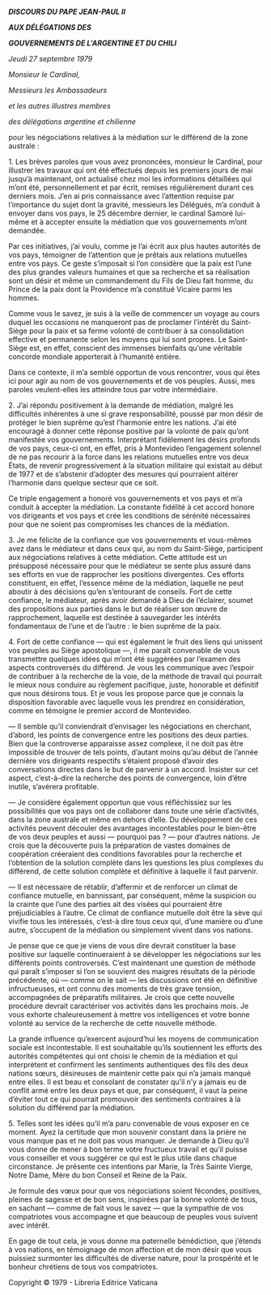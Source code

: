 ***DISCOURS DU PAPE JEAN-PAUL II***

***AUX DÉLÉGATIONS DES***

***GOUVERNEMENTS DE L'ARGENTINE ET DU CHILI***

*Jeudi* *27 septembre 1979*

*Monsieur le Cardinal,*

*Messieurs les Ambassadeurs*

*et les autres illustres membres*

*des délégations argentine et chilienne*

pour les négociations relatives à la médiation sur le différend de la zone australe :

1\. Les brèves paroles que vous avez prononcées, monsieur le Cardinal, pour illustrer les travaux qui ont été effectués depuis les premiers jours de mai jusqu’à maintenant, ont actualisé chez moi les informations détaillées qui m’ont été, personnellement et par écrit, remises régulièrement durant ces derniers mois. J’en ai pris connaissance avec l’attention requise par l’importance du sujet dont la gravité, messieurs les Délégués, m’a conduit à envoyer dans vos pays, le 25 décembre dernier, le cardinal Samorè lui-même et à accepter ensuite la médiation que vos gouvernements m’ont demandée.

Par ces initiatives, j’ai voulu, comme je l’ai écrit aux plus hautes autorités de vos pays, témoigner de l’attention que je prêtais aux relations mutuelles entre vos pays. Ce geste s’imposait si l’on considère que la paix est l’une des plus grandes valeurs humaines et que sa recherche et sa réalisation sont un désir et même un commandement du Fils de Dieu fait homme, du Prince de la paix dont la Providence m’a constitué Vicaire parmi les hommes.

Comme vous le savez, je suis à la veille de commencer un voyage au cours duquel les occasions ne manqueront pas de proclamer l’intérêt du Saint-Siège pour la paix et sa ferme volonté de contribuer à sa consolidation effective et permanente selon les moyens qui lui sont propres. Le Saint-Siège est, en effet, conscient des immenses bienfaits qu’une véritable concorde mondiale apporterait à l’humanité entière.

Dans ce contexte, il m’a semblé opportun de vous rencontrer, vous qui êtes ici pour agir au nom de vos gouvernements et de vos peuples. Aussi, mes paroles veulent-elles les atteindre tous par votre intermédiaire.

2\. J’ai répondu positivement à la demande de médiation, malgré les difficultés inhérentes à une si grave responsabilité, poussé par mon désir de protéger le bien suprême qu’est l’harmonie entre les nations. J’ai été encouragé à donner cette réponse positive par la volonté de paix qu’ont manifestée vos gouvernements. Interprétant fidèlement les désirs profonds de vos pays, ceux-ci ont, en effet, pris à Montevideo l’engagement solennel de ne pas recourir à la force dans les relations mutuelles entre vos deux États, de revenir progressivement à la situation militaire qui existait au début de 1977 et de s’abstenir d’adopter des mesures qui pourraient altérer l’harmonie dans quelque secteur que ce soit.

Ce triple engagement a honoré vos gouvernements et vos pays et m’a conduit à accepter la médiation. La constante fidélité à cet accord honore vos dirigeants et vos pays et crée les conditions de sérénité nécessaires pour que ne soient pas compromises les chances de la médiation.

3\. Je me félicite de la confiance que vos gouvernements et vous-mêmes avez dans le médiateur et dans ceux qui, au nom du Saint-Siège, participent aux négociations relatives à cette médiation. Cette attitude est un présupposé nécessaire pour que le médiateur se sente plus assuré dans ses efforts en vue de rapprocher les positions divergentes. Ces efforts constituent, en effet, l’essence même de la médiation, laquelle ne peut aboutir à des décisions qu’en s’entourant de conseils. Fort de cette confiance, le médiateur, après avoir demandé à Dieu de l’éclairer, soumet des propositions aux parties dans le but de réaliser son œuvre de rapprochement, laquelle est destinée à sauvegarder les intérêts fondamentaux de l’une et de l’autre : le bien suprême de la paix.

4\. Fort de cette confiance — qui est également le fruit des liens qui unissent vos peuples au Siège apostolique —, il me paraît convenable de vous transmettre quelques idées qui m’ont été suggérées par l’examen des aspects controversés du différend. Je vous les communique avec l’espoir de contribuer à la recherche de la voie, de la méthode de travail qui pourrait le mieux nous conduire au règlement pacifique, juste, honorable et définitif que nous désirons tous. Et je vous les propose parce que je connais la disposition favorable avec laquelle vous les prendrez en considération, comme en témoigne le premier accord de Montevideo.

— Il semble qu’il conviendrait d’envisager les négociations en cherchant, d’abord, les points de convergence entre les positions des deux parties. Bien que la controverse apparaisse assez complexe, il ne doit pas être impossible de trouver de tels points, d’autant moins qu’au début de l’année dernière vos dirigeants respectifs s’étaient proposé d’avoir des conversations directes dans le but de parvenir à un accord. Insister sur cet aspect, c’est-à-dire la recherche des points de convergence, loin d’être inutile, s’avérera profitable.

— Je considère également opportun que vous réfléchissiez sur les possibilités que vos pays ont de collaborer dans toute une série d’activités, dans la zone australe et même en dehors d’elle. Du développement de ces activités peuvent découler des avantages incontestables pour le bien-être de vos deux peuples et aussi — pourquoi pas ? — pour d’autres nations. Je crois que la découverte puis la préparation de vastes domaines de coopération créeraient des conditions favorables pour la recherche et l’obtention de la solution complète dans les questions les plus complexes du différend, de cette solution complète et définitive à laquelle il faut parvenir.

— Il est nécessaire de rétablir, d’affermir et de renforcer un climat de confiance mutuelle, en bannissant, par conséquent, même la suspicion ou la crainte que l’une des parties ait des visées qui pourraient être préjudiciables à l’autre. Ce climat de confiance mutuelle doit être la sève qui vivifie tous les intéressés, c’est-à dire tous ceux qui, d’une manière ou d’une autre, s’occupent de la médiation ou simplement vivent dans vos nations.

Je pense que ce que je viens de vous dire devrait constituer la base positive sur laquelle continueraient à se développer les négociations sur les différents points controversés. C’est maintenant une question de méthode qui paraît s’imposer si l’on se souvient des maigres résultats de la période précédente, où — comme on le sait — les discussions ont été en définitive infructueuses, et ont connu des moments de très grave tension, accompagnées de préparatifs militaires. Je crois que cette nouvelle procédure devrait caractériser vos activités dans les prochains mois. Je vous exhorte chaleureusement à mettre vos intelligences et votre bonne volonté au service de la recherche de cette nouvelle méthode.

La grande influence qu’exercent aujourd’hui les moyens de communication sociale est incontestable. Il est souhaitable qu’ils soutiennent les efforts des autorités compétentes qui ont choisi le chemin de la médiation et qui interprètent et confirment les sentiments authentiques des fils des deux nations sœurs, désireuses de maintenir cette paix qui n’a jamais manqué entre elles. Il est beau et consolant de constater qu’il n’y a jamais eu de conflit armé entre les deux pays et que, par conséquent, il vaut la peine d’éviter tout ce qui pourrait promouvoir des sentiments contraires à la solution du différend par la médiation.

5\. Telles sont les idées qu’il m’a paru convenable de vous exposer en ce moment. Ayez la certitude que mon souvenir constant dans la prière ne vous manque pas et ne doit pas vous manquer. Je demande à Dieu qu’il vous donne de mener à bon terme votre fructueux travail et qu’il puisse vous conseiller et vous suggérer ce qui est le plus utile dans chaque circonstance. Je présente ces intentions par Marie, la Très Sainte Vierge, Notre Dame, Mère du bon Conseil et Reine de la Paix.

Je formule des vœux pour que vos négociations soient fécondes, positives, pleines de sagesse et de bon sens, inspirées par la bonne volonté de tous, en sachant — comme de fait vous le savez — que la sympathie de vos compatriotes vous accompagne et que beaucoup de peuples vous suivent avec intérêt.

En gage de tout cela, je vous donne ma paternelle bénédiction, que j’étends à vos nations, en témoignage de mon affection et de mon désir que vous puissiez surmonter les difficultés de diverse nature, pour la prospérité et le bonheur chrétiens de tous vos compatriotes.

Copyright © 1979 - Libreria Editrice Vaticana